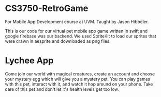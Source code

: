 # CS3750-RetroGame

For Mobile App Development course at UVM. Taught by Jason Hibbeler.

This is our code for our virtual pet mobile app game written in swift and google firebase was our backend. We used SpriteKit to load our sprites that were drawn in aesprite and downloaded as png files.


# Lychee App

Come join our world with magical creatures, create an account and choose your mystery egg which will give you a mystery pet. You can play games with this pet, interact with it, and watch it hop around on your phone. Take care of this pet and don't let it's health levels get too low.
